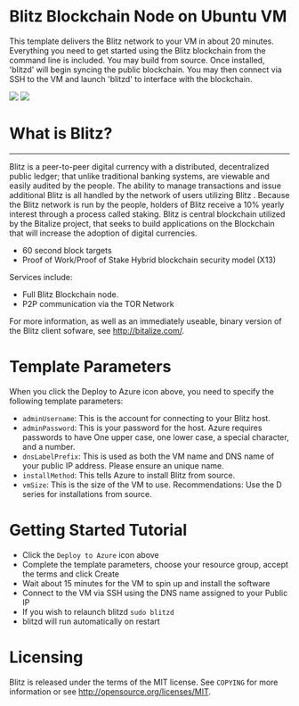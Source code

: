 # Blitz Blockchain Node on Ubuntu VM

This template delivers the Blitz network to your VM in about 20 minutes.  Everything you need to get started using the Blitz blockchain from the command line is included. 
You may build from source.  Once installed, 'blitzd' will begin syncing the public blockchain. 
You may then connect via SSH to the VM and launch 'blitzd' to interface with the blockchain.

<a href="https://portal.azure.com/#create/Microsoft.Template/uri/https%3A%2F%2Fraw.githubusercontent.com%2FAzure%2Fazure-quickstart-templates%2Fmaster%2Fblitz-blockchain-ubuntu%2Fazuredeploy.json" target="_blank"><img src="http://azuredeploy.net/deploybutton.png"/></a>
<a href="http://armviz.io/#/?load=https%3A%2F%2Fraw.githubusercontent.com%2FAzure%2Fazure-quickstart-templates%2Fmaster%2Fblitz-blockchain-ubuntu%2Fazuredeploy.json" target="_blank"><img src="http://armviz.io/visualizebutton.png"/></a>

# What is Blitz?
----------------

Blitz is a peer-to-peer digital currency with a distributed, decentralized public ledger; that unlike traditional banking systems, are viewable and easily audited by the people.
The ability to manage transactions and issue additional Blitz is all handled by the network of users utilizing Blitz . Because the Blitz network is run by the people, holders of Blitz receive a 10% yearly interest through a process called staking.
Blitz is central blockchain utilized by the Bitalize project, that seeks to build applications on the Blockchain that will increase the adoption of digital currencies.

- 60 second block targets
- Proof of Work/Proof of Stake Hybrid blockchain security model (X13)

Services include:
- Full Blitz Blockchain node.
- P2P communication via the TOR Network

For more information, as well as an immediately useable, binary version of
the Blitz client sofware, see http://bitalize.com/.


# Template Parameters

When you click the Deploy to Azure icon above, you need to specify the following template parameters:

* `adminUsername`: This is the account for connecting to your Blitz host.
* `adminPassword`: This is your password for the host.  Azure requires passwords to have One upper case, one lower case, a special character, and a number.
* `dnsLabelPrefix`: This is used as both the VM name and DNS name of your public IP address.  Please ensure an unique name.
* `installMethod`: This tells Azure to install Blitz from source.
* `vmSize`: This is the size of the VM to use.  Recommendations: Use the D series for installations from source.

# Getting Started Tutorial

* Click the `Deploy to Azure` icon above
* Complete the template parameters, choose your resource group, accept the terms and click Create
* Wait about 15 minutes for the VM to spin up and install the software
* Connect to the VM via SSH using the DNS name assigned to your Public IP
* If you wish to relaunch blitzd `sudo blitzd`
* blitzd will run automatically on restart

# Licensing

Blitz is released under the terms of the MIT license. See `COPYING` for more information or see http://opensource.org/licenses/MIT.
